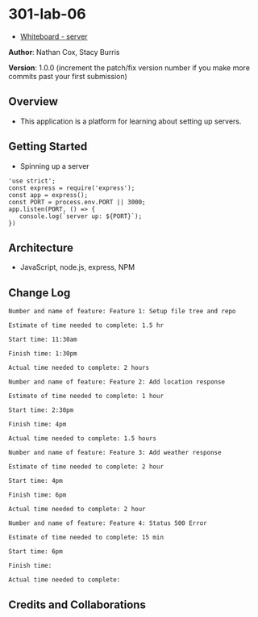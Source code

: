 # 301-lab-06

+ [Whiteboard - server](whiteboard-server.png)

**Author**: Nathan Cox, Stacy Burris

**Version**: 1.0.0 (increment the patch/fix version number if you make more commits past your first submission)

## Overview

+ This application is a platform for learning about setting up servers.

## Getting Started
<!-- What are the steps that a user must take in order to build this app on their own machine and get it running? -->

+ Spinning up a server

 ```
 'use strict';
const express = require('express');
const app = express();
const PORT = process.env.PORT || 3000;
app.listen(PORT, () => {
    console.log(`server up: ${PORT}`);
})
```


## Architecture

+ JavaScript, node.js, express, NPM
<!-- Provide a detailed description of the application design. What technologies (languages, libraries, etc) you're using, and any other relevant design information. -->

## Change Log

```
Number and name of feature: Feature 1: Setup file tree and repo 

Estimate of time needed to complete: 1.5 hr

Start time: 11:30am 

Finish time: 1:30pm

Actual time needed to complete: 2 hours
```
```
Number and name of feature: Feature 2: Add location response

Estimate of time needed to complete: 1 hour

Start time: 2:30pm

Finish time: 4pm

Actual time needed to complete: 1.5 hours
```
```
Number and name of feature: Feature 3: Add weather response

Estimate of time needed to complete: 2 hour

Start time: 4pm

Finish time: 6pm

Actual time needed to complete: 2 hour
```
```
Number and name of feature: Feature 4: Status 500 Error

Estimate of time needed to complete: 15 min

Start time: 6pm

Finish time: 

Actual time needed to complete: 
```
## Credits and Collaborations


